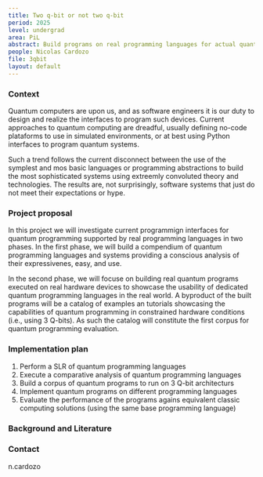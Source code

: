 ```yaml
---
title: Two q-bit or not two q-bit
period: 2025
level: undergrad
area: PiL 
abstract: Build programs on real programming languages for actual quantum computers
people: Nicolas Cardozo
file: 3qbit
layout: default
---
```


### Context

Quantum computers are upon us, and as software engineers it is our duty to design and realize the interfaces to program such devices.
Current approaches to quantum computing are dreadful, usually defining no-code plataforms to use in simulated environments, or at best using Python interfaces to program quantum systems.

Such a trend follows the current disconnect between the use of the symplest and mos basic languages or programming abstractions to build the most sophisticated systems using extreemly convoluted theory and technologies. The results are, not surprisingly, software systems that just do not meet their expectations or hype.

### Project proposal

In this project we will investigate current programmign interfaces for quantum programming supported by real programming languages in two phases. In the first phase, we will build a compendium of quantum programming languages and systems providing a conscious analysis of their expressivenes, easy, and use.

In the second phase, we will focuse on building real quantum programs executed on real hardware devices to showcase the usability of dedicated quantum programming languages in the real world. A byproduct of the built programs will be a catalog of examples an tutorials showcasing the capabilities of quantum programming in constrained hardware conditions (i.e., using 3 Q-bits). As such the catalog will constitute the first corpus for quantum programming evaluation.

### Implementation plan

1. Perform a SLR of quantum programming languages
2. Execute a comparative analysis of quantum programming languages
3. Build a corpus of quantum programs to run on 3 Q-bit architecturs
4. Implement quantum programs on different programming languages
5. Evaluate the performance of the programs agains equivalent classic computing solutions (using the same base programming language)

### Background and Literature



### Contact

n.cardozo

